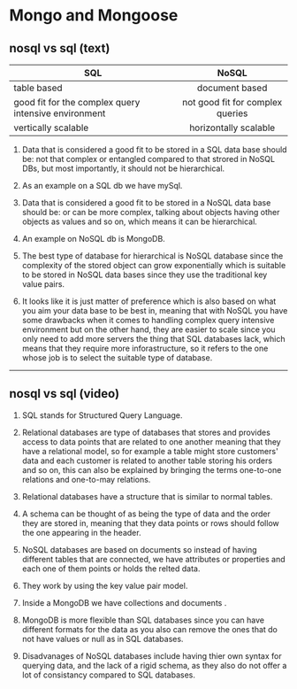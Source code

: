 # Mongo and Mongoose

## nosql vs sql (text)

| SQL             | NoSQL          | 
| -------------       |:-------------:| 
|  table based     |       document based        |
|    good fit for the complex query intensive environment |    not good fit for complex queries    |
|      vertically scalable     |    horizontally scalable    |

1. Data that is considered a good fit to be stored in a SQL data base should be: not that complex or entangled compared to that strored in NoSQL DBs, but most importantly, it should not be hierarchical.

2. As an example on a SQL db we have mySql.

3. Data that is considered a good fit to be stored in a NoSQL data base should be: or can be more complex, talking about objects having other objects as values and so on, which means it can be hierarchical.

4. An example on NoSQL db is MongoDB.

5. The best type of database for hierarchical is NoSQL database since the complexity of the stored object can grow exponentially which is suitable to be stored in NoSQL data bases since they use the traditional key value pairs.

6. It looks like it is just matter of preference which is also based on what you aim your data base to be best in, meaning that with NoSQL you have some drawbacks when it comes to handling complex query intensive environment but on the other hand, they are easier to scale since you only need to add more servers the thing that SQL databases lack, which means that they require more inforastructure, so it refers to the one whose job is to select the suitable type of database.

--------------------------------------

## nosql vs sql (video)

1. SQL stands for Structured Query Language.

2. Relational databases are type of databases that stores and provides access to data points that are related to one another meaning that they have a relational model, so for example a table might store customers' data and each customer is related to another table storing his orders and so on, this can also be explained by bringing the terms one-to-one relations and one-to-may relations.

3. Relational databases have a structure that is similar to normal tables.

4.  A schema can  be thought of as being the type of data and the order they are stored in, meaning that they data points or rows should follow the one appearing in the header.

5. NoSQL databases are based on documents so instead of having different tables that are connected, we have attributes or properties and each one of them points or holds the relted data.

6. They work by using the key value pair model.

7. Inside a MongoDB we have collections and documents .

8. MongoDB is more flexible than SQL databases since you can have different formats for the data as you also can remove the ones that do not have values or null as in SQL databases.

9. Disadvanages of NoSQL databases include having thier own syntax for querying data, and the lack of a rigid schema, as they also do not offer a lot of consistancy compared to SQL databases.